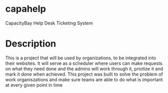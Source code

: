 # capahelp
CapacityBay Help Desk Ticketing System
# Description
This is a project that will be used by organizations, to be integrated into their websites. It will serve as a scheduler where users can make requests on what they need done and the admins will work through it, priotize it and mark it done when achieved. This project was built to solve the problem of work organiszations and make sure teams are able to do what is important at every given point in time


